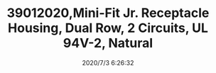 ﻿---
layout: post 
title: 39012020,Mini-Fit Jr. Receptacle Housing, Dual Row, 2 Circuits, UL 94V-2, Natural
tags: 5557
categories: housing-terminal
overview: Mini-Fit Jr. Receptacle Housing, Dual Row, 2 Circuits, UL 94V-2, Natural
part_number: 39012020
thumb_img: static/202007/412-thumb-20200703142727.jpg
small_img: static/202007/412-20200703142727.jpg
date: 2020/7/3 6:26:32
---



